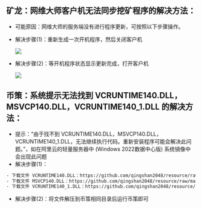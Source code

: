 ## 矿龙：网维大师客户机无法同步挖矿程序的解决方法：

- 可能原因：网维大师的服务端没有进行程序更新，可按照以下步骤操作。
- 解决步骤(1)：重新生成一次开机程序，然后关闭客户机

  <img src="https://github.com/qingshan2048/resource/blob/main/wangweidashi1.jpg">
- 解决步骤(2)：等开机程序状态显示更新完成，打开客户机

  <img src="https://github.com/qingshan2048/resource/blob/main/wangweidashi2.jpg">

## 币策：系统提示无法找到 VCRUNTIME140.DLL，MSVCP140.DLL，VCRUNTIME140_1.DLL 的解决方法：

- 提示：“由于找不到 VCRUNTIME140.DLL，MSVCP140.DLL，VCRUNTIME140_1.DLL，无法继续执行代码。重新安装程序可能会解决此问题。”，如在阿里云的轻量服务器中 (Windows 2022数据中心版) 系统镜像中会出现此问题
- 解决步骤(1)：
```bash
- 下载文件 VCRUNTIME140.DLL：https://github.com/qingshan2048/resource/raw/main/vcruntime140.dll
- 下载文件 MSVCP140.DLL：https://github.com/qingshan2048/resource/raw/main/msvcp140.dll
- 下载文件 VCRUNTIME140_1.DLL：https://github.com/qingshan2048/resource/raw/main/vcruntime140_1.dll
```

- 解决步骤(2)：将文件解压到币策相同目录后运行币策即可
